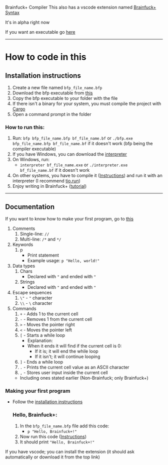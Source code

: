  Brainfuck+ Compiler
This also has a vscode extension named [Brainfuck+ Syntax](https://github.com/tadaHrd/bfp-syntax)

It's in alpha right now

If you want an executable go [here](https://github.com/tadaHrd/bfp-compiler/releases/tag/2.0.0.0)

---
# How to code in this

## Installation instructions
1. Create a new file named `bfp_file_name.bfp`
2. Download the bfp executable from [this](https://github.com/tadaHrd/bfp-compiler/releases/tag/2.0.0.0)
3. Copy the bfp executable to your folder with the file
4. If there isn't a binary for your system, you must compile the project with [Cargo](https://doc.rust-lang.org/book/ch01-03-hello-cargo.html#building-and-running-a-cargo-project)
5. Open a command prompt in the folder

### How to run this:
1. Run: `bfp bfp_file_name.bfp bf_file_name.bf` or `./bfp.exe bfp_file_name.bfp bf_file_name.bf` if it doesn't work (bfp being the compiler executable)
2. If you have Windows, you can download the [interpreter](https://github.com/tadaHrd/bfp-compiler/releases/tag/2.0.0.0)
3. On Windows, run:
   - `interpreter bf_file_name.exe` or `./interpreter.exe bf_file_name.bf` if it doesn't work
4. On other systems, you have to compile it ([Instructions](#installation-instructions)) and run it with an interpreter (I recommend [tio.run](https://tio.run/#brainfuck))
5. Enjoy writing in Brainfuck+ ([tutorial](#making-your-first-program))
---
## Documentation

If you want to know how to make your first program, go to [this](#making-your-first-program)

1. Comments
    1. Single-line: `//`
    2. Multi-line: `/*` and `*/`
2. Keywords
    1. p
       - Print statement
       - Example usage: `p "Hello, world!"`
3. Data types
   1. Chars
      - Declared with `"` and ended with `"`
   2. Strings
      - Declared with `"` and ended with `"`
4. Escape sequences
   1. `\"` - `"` character
   2. `\\` - `\` character
5. Commands
   1. `+` - Adds 1 to the current cell
   2. `-` - Removes 1 from the current cell
   3. `>` - Moves the pointer right
   4. `<` - Moves the pointer left
   5. `[` - Starts a while loop
      - Explanation:
      - When it ends it will find if the current cell is 0:
        - If it is; it will end the while loop
        - If it isn't; it will continue looping
    6. `]` - Ends a while loop
    7. `.` - Prints the current cell value as an ASCII character
    8. `,` - Stores user input inside the current cell
    - Including ones stated earlier (Non-Brainfuck; only Brainfuck+)

### Making your first program

- Follow the [installation instructions](#installation-instructions)

  ### Hello, Brainfuck+:

   1. In the `bfp_file_name.bfp` file add this code:
         - `p "Hello, Brainfuck+!"`
   2. Now run this code ([Instructions](#how-to-run-this))
   3. It should print `"Hello, Brainfuck+!"`

If you have vscode; you can install the extension (it should ask automatically or download it from the top link)